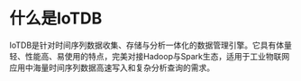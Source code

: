 # 什么是IoTDB

IoTDB是针对时间序列数据收集、存储与分析一体化的数据管理引擎。它具有体量轻、性能高、易使用的特点，完美对接Hadoop与Spark生态，适用于工业物联网应用中海量时间序列数据高速写入和复杂分析查询的需求。